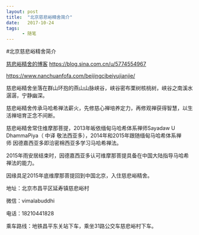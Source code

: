 ```yaml
---
layout: post
title:  "北京慈悲峪精舍简介"
date:   2017-10-24
tags:
      - 随笔
---
```


#北京慈悲峪精舍简介


[慈悲峪精舍的博客](https://blog.sina.com.cn/u/5774554967) <https://blog.sina.com.cn/u/5774554967>

https://www.nanchuanfofa.com/beijingcibeiyujianjie/

慈悲峪精舍坐落在群山环抱的燕山山脉峡谷，峡谷密布栗树核桃树，峡谷之南溪水潺潺，宁静幽深。

慈悲峪精舍传承马哈希禅法薪火，先修慈心禅培养定力，再修观禅获得智慧，以生活禅培育正念不间断。

慈悲峪精舍常住维摩那菩提，2013年皈依缅甸马哈希体系禅师Sayadaw U
DhammaPiya（ 中译 敬法西亚多），2014年和2015年跟随缅甸马哈希体系禅师 因德嘉西亚多即洽密棉西亚多学习马哈希禅法。

2015年雨安居结束时，因德嘉西亚多认可维摩那菩提具备在中国大陆指导马哈希禅法的能力。

因缘具足2015年底维摩那菩提回到中国北京，入住慈悲峪精舍。

地址：北京市昌平区延寿镇慈悲峪村

微信：vimalabuddhi

电话：18210441828

乘车路线：地铁昌平东关站下车，乘坐31路公交车慈悲峪村下车。




